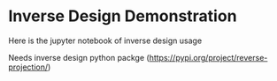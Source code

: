 # Inverse Design Demonstration

Here is the jupyter notebook of inverse design usage

Needs inverse design python packge (https://pypi.org/project/reverse-projection/)
